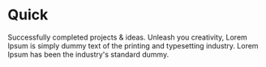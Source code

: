 # Quick
Successfully completed projects &amp; ideas. Unleash you creativity, Lorem Ipsum is simply dummy text of the printing and typesetting industry. Lorem Ipsum has been the industry's standard dummy.

